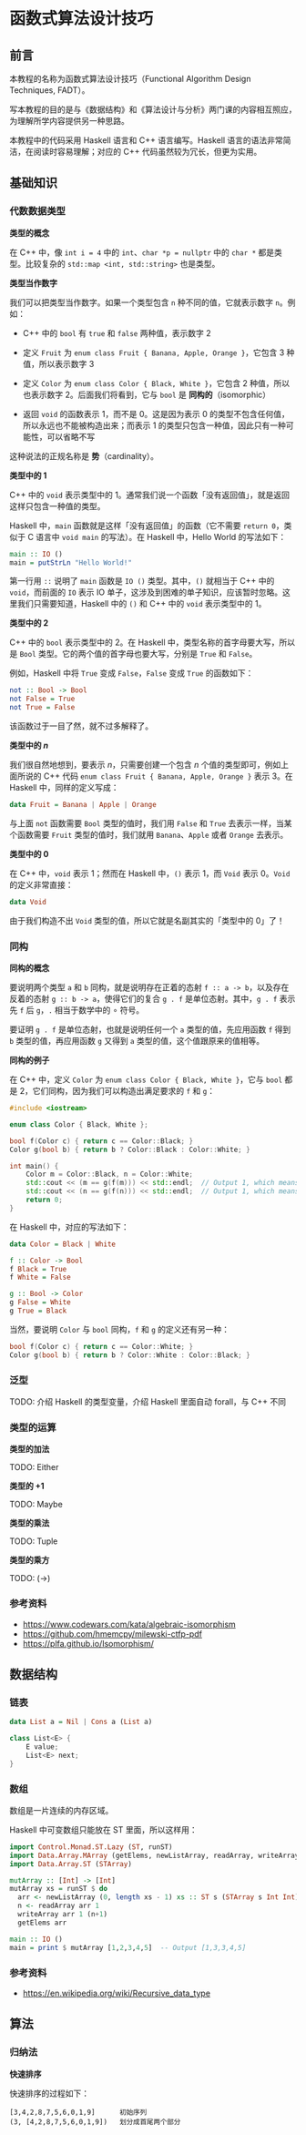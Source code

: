 # 函数式算法设计技巧

## 前言

本教程的名称为函数式算法设计技巧（Functional Algorithm Design Techniques, FADT）。

写本教程的目的是与《数据结构》和《算法设计与分析》两门课的内容相互照应，为理解所学内容提供另一种思路。

本教程中的代码采用 Haskell 语言和 C++ 语言编写。Haskell 语言的语法非常简洁，在阅读时容易理解；对应的 C++ 代码虽然较为冗长，但更为实用。

## 基础知识

### 代数数据类型

**类型的概念**

在 C++ 中，像 `int i = 4` 中的 `int`、`char *p = nullptr` 中的 `char *` 都是类型。比较复杂的 `std::map <int, std::string>` 也是类型。

**类型当作数字**

我们可以把类型当作数字。如果一个类型包含 `n` 种不同的值，它就表示数字 `n`。例如：

* C++ 中的 `bool` 有 `true` 和 `false` 两种值，表示数字 2

* 定义 `Fruit` 为 `enum class Fruit { Banana, Apple, Orange }`，它包含 3 种值，所以表示数字 3

* 定义 `Color` 为 `enum class Color { Black, White }`，它包含 2 种值，所以也表示数字 2。后面我们将看到，它与 `bool` 是 **同构的**（isomorphic）

* 返回 `void` 的函数表示 1，而不是 0。这是因为表示 0 的类型不包含任何值，所以永远也不能被构造出来；而表示 1 的类型只包含一种值，因此只有一种可能性，可以省略不写

这种说法的正规名称是 **势**（cardinality）。

**类型中的 1**

C++ 中的 `void` 表示类型中的 1。通常我们说一个函数「没有返回值」，就是返回这样只包含一种值的类型。

Haskell 中，`main` 函数就是这样「没有返回值」的函数（它不需要 `return 0`，类似于 C 语言中 `void main` 的写法）。在 Haskell 中，Hello World 的写法如下：

```haskell
main :: IO ()
main = putStrLn "Hello World!"
```

第一行用 `::` 说明了 `main` 函数是 `IO ()` 类型。其中，`()` 就相当于 C++ 中的 `void`，而前面的 `IO` 表示 IO 单子，这涉及到困难的单子知识，应该暂时忽略。这里我们只需要知道，Haskell 中的 `()` 和 C++ 中的 `void` 表示类型中的 1。

**类型中的 2**

C++ 中的 `bool` 表示类型中的 2。在 Haskell 中，类型名称的首字母要大写，所以是 `Bool` 类型。它的两个值的首字母也要大写，分别是 `True` 和 `False`。

例如，Haskell 中将 `True` 变成 `False`，`False` 变成 `True` 的函数如下：

```haskell
not :: Bool -> Bool
not False = True
not True = False
```

该函数过于一目了然，就不过多解释了。

**类型中的 $n$**

我们很自然地想到，要表示 $n$，只需要创建一个包含 $n$ 个值的类型即可，例如上面所说的 C++ 代码 `enum class Fruit { Banana, Apple, Orange }` 表示 3。在 Haskell 中，同样的定义写成：

```haskell
data Fruit = Banana | Apple | Orange
```

与上面 `not` 函数需要 `Bool` 类型的值时，我们用 `False` 和 `True` 去表示一样，当某个函数需要 `Fruit` 类型的值时，我们就用 `Banana`、`Apple` 或者 `Orange` 去表示。

**类型中的 0**

在 C++ 中，`void` 表示 1；然而在 Haskell 中，`()` 表示 1，而 `Void` 表示 0。`Void` 的定义非常直接：

```haskell
data Void
```

由于我们构造不出 `Void` 类型的值，所以它就是名副其实的「类型中的 0」了！

### 同构

**同构的概念**

要说明两个类型 `a` 和 `b` 同构，就是说明存在正着的态射 `f :: a -> b`，以及存在反着的态射 `g :: b -> a`，使得它们的复合 `g . f` 是单位态射。其中，`g . f` 表示先 `f` 后 `g`，`.` 相当于数学中的 ∘ 符号。

要证明 `g . f` 是单位态射，也就是说明任何一个 `a` 类型的值，先应用函数 `f` 得到 `b` 类型的值，再应用函数 `g` 又得到 `a` 类型的值，这个值跟原来的值相等。

**同构的例子**

在 C++ 中，定义 `Color` 为 `enum class Color { Black, White }`，它与 `bool` 都是 2，它们同构，因为我们可以构造出满足要求的 `f` 和 `g`：

```c++
#include <iostream>

enum class Color { Black, White };

bool f(Color c) { return c == Color::Black; }
Color g(bool b) { return b ? Color::Black : Color::White; }

int main() {
	Color m = Color::Black, n = Color::White;
	std::cout << (m == g(f(m))) << std::endl;  // Output 1, which means m == g(f(m))
	std::cout << (n == g(f(n))) << std::endl;  // Output 1, which means n == g(f(n))
	return 0;
}
```

在 Haskell 中，对应的写法如下：

```haskell
data Color = Black | White

f :: Color -> Bool
f Black = True
f White = False

g :: Bool -> Color
g False = White
g True = Black
```

当然，要说明 `Color` 与 `bool` 同构，`f` 和 `g` 的定义还有另一种：

```c++
bool f(Color c) { return c == Color::White; }
Color g(bool b) { return b ? Color::White : Color::Black; }
```

### 泛型

TODO: 介绍 Haskell 的类型变量，介绍 Haskell 里面自动 forall，与 C++ 不同

### 类型的运算

**类型的加法**

TODO: Either

**类型的 +1**

TODO: Maybe

**类型的乘法**

TODO: Tuple

**类型的乘方**

TODO: (->)

### 参考资料

* https://www.codewars.com/kata/algebraic-isomorphism
* https://github.com/hmemcpy/milewski-ctfp-pdf
* https://plfa.github.io/Isomorphism/

## 数据结构

### 链表

```haskell
data List a = Nil | Cons a (List a)
```

```c++
class List<E> {
    E value;
    List<E> next;
}
```

### 数组

数组是一片连续的内存区域。

Haskell 中可变数组只能放在 ST 里面，所以这样用：

```haskell
import Control.Monad.ST.Lazy (ST, runST)
import Data.Array.MArray (getElems, newListArray, readArray, writeArray)
import Data.Array.ST (STArray)

mutArray :: [Int] -> [Int]
mutArray xs = runST $ do
  arr <- newListArray (0, length xs - 1) xs :: ST s (STArray s Int Int)
  n <- readArray arr 1
  writeArray arr 1 (n+1)
  getElems arr

main :: IO ()
main = print $ mutArray [1,2,3,4,5]  -- Output [1,3,3,4,5]
```

### 参考资料

* https://en.wikipedia.org/wiki/Recursive_data_type

## 算法

### 归纳法

**快速排序**

快速排序的过程如下：

```
[3,4,2,8,7,5,6,0,1,9]      初始序列
(3, [4,2,8,7,5,6,0,1,9])   划分成首尾两个部分

```

